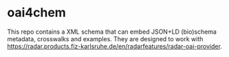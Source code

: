 # oai4chem
This repo contains a XML schema that can embed JSON+LD (bio)schema metadata, crosswalks and examples. They are designed to work with https://radar.products.fiz-karlsruhe.de/en/radarfeatures/radar-oai-provider.

